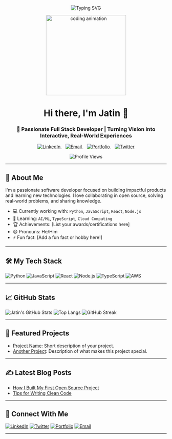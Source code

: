 <p align="center">
<img src="https://readme-typing-svg.herokuapp.com?font=Fira+Code&size=24&pause=1000&center=true&vCenter=true&width=1000&lines=✨+Welcome+to+my+digital+workspace!;💻+Where+building,+breaking,+and+learning+something+new+every+day!" alt="Typing SVG" />


</p>

<p align="center">
  <img src="https://media.giphy.com/media/qgQUggAC3Pfv687qPC/giphy.gif" width="250" alt="coding animation" />
</p>

<!-- Name & tagline -->
<h1 align="center">Hi there, I'm Jatin 👋</h1>
<h3 align="center">🚀 Passionate Full Stack Developer | Turning Vision into Interactive, Real-World Experiences</h3>

<!-- Social links -->
<p align="center">
  <a href="https://linkedin.com/in/jatinrajvani" target="_blank">
    <img src="https://img.shields.io/badge/LinkedIn%20•%20Follow-0077B520?style=flat&logo=linkedin&logoColor=0077B5&labelColor=00000000" alt="LinkedIn" />
  </a>
  &nbsp;&nbsp;
  <a href="mailto:your@email.com">
    <img src="https://img.shields.io/badge/Email%20•%20Connect-D1483620?style=flat&logo=gmail&logoColor=D14836&labelColor=00000000" alt="Email" />
  </a>
  &nbsp;&nbsp;
  <a href="https://yourportfolio.com" target="_blank">
    <img src="https://img.shields.io/badge/Portfolio%20•%20Visit-00000020?style=flat&logo=firefox-browser&logoColor=white&labelColor=00000000" alt="Portfolio" />
  </a>
  &nbsp;&nbsp;
  <a href="https://twitter.com/yourusername" target="_blank">
    <img src="https://img.shields.io/badge/Twitter%20•%20Follow-1DA1F220?style=flat&logo=twitter&logoColor=1DA1F2&labelColor=00000000" alt="Twitter" />
  </a>
</p>

<p align="center">
  <img src="https://komarev.com/ghpvc/?username=JatinRajvani&style=flat-square&color=blue" alt="Profile Views" />
</p>


---

## 🚀 About Me
I'm a passionate software developer focused on building impactful products and learning new technologies. I love collaborating in open source, solving real-world problems, and sharing knowledge.

- 💻 Currently working with: `Python`, `JavaScript`, `React`, `Node.js`
- 🌱 Learning: `AI/ML`, `TypeScript`, `Cloud Computing`
- 🏆 Achievements: [List your awards/certifications here]
- 😄 Pronouns: He/Him
- ⚡ Fun fact: [Add a fun fact or hobby here!]

---

## 🛠️ My Tech Stack
![Python](https://img.shields.io/badge/Python-3776AB?logo=python&logoColor=white)
![JavaScript](https://img.shields.io/badge/JavaScript-F7DF1E?logo=javascript&logoColor=black)
![React](https://img.shields.io/badge/React-20232A?logo=react&logoColor=61DAFB)
![Node.js](https://img.shields.io/badge/Node.js-339933?logo=node.js&logoColor=white)
![TypeScript](https://img.shields.io/badge/TypeScript-007ACC?logo=typescript&logoColor=white)
![AWS](https://img.shields.io/badge/AWS-232F3E?logo=amazon-aws&logoColor=white)
<br>

---

## 📈 GitHub Stats
![Jatin's GitHub Stats](https://github-readme-stats.vercel.app/api?username=JatinRajvani&show_icons=true&theme=radical)
![Top Langs](https://github-readme-stats.vercel.app/api/top-langs/?username=JatinRajvani&layout=compact&theme=radical)
![GitHub Streak](https://github-readme-streak-stats.herokuapp.com/?user=JatinRajvani&theme=radical)

---

## 🌟 Featured Projects
- [Project Name](https://github.com/JatinRajvani/project-name): Short description of your project.
- [Another Project](https://github.com/JatinRajvani/another-project): Description of what makes this project special.

---

## ✍️ Latest Blog Posts
<!-- BLOG-POST-LIST:START -->
<!-- Replace with automated workflow or manually add posts -->
- [How I Built My First Open Source Project](https://your-blog.com/post1)
- [Tips for Writing Clean Code](https://your-blog.com/post2)
<!-- BLOG-POST-LIST:END -->

---

## 🤝 Connect With Me
[![LinkedIn](https://img.shields.io/badge/LinkedIn-blue?logo=linkedin&logoColor=white)](https://linkedin.com/in/jatinrajvani)
[![Twitter](https://img.shields.io/badge/Twitter-1DA1F2?logo=twitter&logoColor=white)](https://twitter.com/yourusername)
[![Portfolio](https://img.shields.io/badge/Portfolio-000000?logo=firefox-browser&logoColor=white)](https://yourportfolio.com)
[![Email](https://img.shields.io/badge/Email-D14836?logo=gmail&logoColor=white)](mailto:your@email.com)

---

<!--
**JatinRajvani/JatinRajvani** is a ✨ special ✨ repository because its `README.md` (this file) appears on your GitHub profile!
-->
